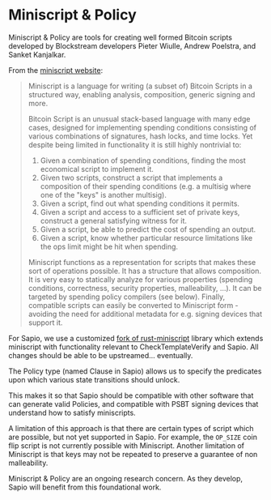 # Miniscript & Policy

Miniscript & Policy are tools for creating well formed Bitcoin scripts developed
by Blockstream developers Pieter Wiulle, Andrew Poelstra, and Sanket Kanjalkar.

From the [miniscript website](http://bitcoin.sipa.be/miniscript/):

> Miniscript is a language for writing (a subset of) Bitcoin Scripts in a
> structured way, enabling analysis, composition, generic signing and more.
> 
> Bitcoin Script is an unusual stack-based language with many edge cases,
> designed for implementing spending conditions consisting of various
> combinations of signatures, hash locks, and time locks. Yet despite being
> limited in functionality it is still highly nontrivial to:
> 
> 1.    Given a combination of spending conditions, finding the most economical script to implement it.
> 1.    Given two scripts, construct a script that implements a composition of their spending conditions (e.g. a multisig where one of the "keys" is another multisig).
> 1.    Given a script, find out what spending conditions it permits.
> 1.    Given a script and access to a sufficient set of private keys, construct a general satisfying witness for it.
> 1.    Given a script, be able to predict the cost of spending an output.
> 1.    Given a script, know whether particular resource limitations like the ops limit might be hit when spending.
> 
> Miniscript functions as a representation for scripts that makes these sort of
> operations possible. It has a structure that allows composition. It is very
> easy to statically analyze for various properties (spending conditions,
> correctness, security properties, malleability, ...). It can be targeted by
> spending policy compilers (see below). Finally, compatible scripts can easily
> be converted to Miniscript form - avoiding the need for additional metadata
> for e.g. signing devices that support it.

For Sapio, we use a customized
[fork of rust-miniscript](https://github.com/sapio-lang/rust-miniscript) library
which extends miniscript with functionality relevant to CheckTemplateVerify and
Sapio. All changes should be able to be upstreamed... eventually.

The Policy type (named Clause in Sapio) allows us to specify the predicates upon
which various state transitions should unlock.

This makes it so that Sapio should be compatible with other software that can
generate valid Policies, and compatible with PSBT signing devices that
understand how to satisfy miniscripts.

A limitation of this approach is that there are certain types of script which
are possible, but not yet supported in Sapio. For example, the `OP_SIZE` coin
flip script is not currently possible with Miniscript. Another limitation of
Miniscript is that keys may not be repeated to preserve a guarantee of non
malleability.

Miniscript & Policy are an ongoing research concern. As they develop, Sapio will
benefit from this foundational work.
